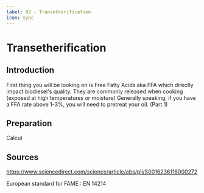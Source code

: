 ```yaml
---
label: 02 - Transetherification
icon: sync
---
```

# Transetherification
## Introduction
First thing you will be looking on is Free Fatty Acids aka FFA which directly impact biodiesel's quality. 
They are commonly released when cooking (exposed at high temperatures or moisture)
Generally speaking, if you have a FFA rate above 1-3%, you will need to pretreat your oil. (Part 1)

## Preparation
Calcul


## Sources

https://www.sciencedirect.com/science/article/abs/pii/S0016236116000272

European standard for FAME : EN 14214
